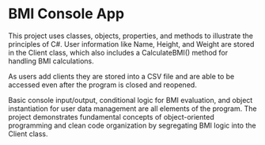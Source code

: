# BMI Console App

This project uses classes, objects, properties, and methods to illustrate the principles of C#. User information like Name, Height, and Weight are stored in the Client class, which also includes a CalculateBMI() method for handling BMI calculations. 

As users add clients they are stored into a CSV file and are able to be accessed even after the program is closed and reopened. 

Basic console input/output, conditional logic for BMI evaluation, and object instantiation for user data management are all elements of the program. The project demonstrates fundamental concepts of object-oriented programming and clean code organization by segregating BMI logic into the Client class.
